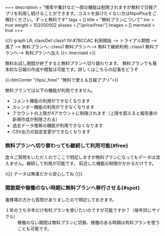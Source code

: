 +++
description = "検索や集計など一部の機能は制限されますが無料で日報アプリを利用し続けることができます。コストを掛けたくない方はNipoPlusをご検討ください。ずっと無料です"
tags = []
title = "無料プランについて"
toc = true
weight = 102000002
aliases = ["/price/free/"]
images = []
mermaid = true
+++

{{<mermaid align="center">}}
graph LR;
classDef class1 fill:#7BCCAC
  利用開始 --> トライアル期間 --> 満了 -->  無料プランへ:::class1
  無料プランへ--> 無料で継続利用:::class1
  無料プランへ--> 有料プランへ加入
{{< /mermaid >}}

無料お試し期間が終了すると無料プランへ切り替わります。
無料プランでも基本的な日報の作成や閲覧は可能です。詳しくはこちらの記事をどうぞ


{{<btnCenter "/tips/_free/" "無料で使える日報アプリ">}}

無料プランでは以下の機能が利用できません。

- コメント機能の利用ができなくなります
- カレンダー機能の利用ができなくなります
- アカウントの上限が4アカウントに制限されます（上限を超えると報告書の新規作成が制限される）
- 過去データ推移の機能が利用できなくなります
- CSV出力の設定変更ができなくなります



### 無料プランへ切り替わっても継続して利用可能{#free}

度々ご質問をいただくのでここで明記しますが無料プランになってもデータは消えません。継続して利用が可能です。
前述した機能の制限がかかるだけです。

{{<alice pos="right" icon="shield">}}
データは無事だから安心してね
{{</alice>}}

### 閑散期や稼働のない時期に無料プランへ移行させる{#spot}

養蜂場の方から質問がありましたので明記しておきます。


<dl class="faq">
<dt>１年のうち半年だけ有料プランを使いたいのですが可能ですか？（毎年同じサイクル）</dt>
<dd>稼働のない期間は無料プランに切替、稼働のある時期は有料プランを使うことも可能です。</dd>
</dl>
